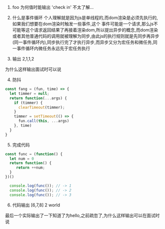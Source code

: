 1. foo 为何值时能输出 'check in'
不太了解...

2. 什么是事件循环
个人理解就是因为js是单线程的,而dom渲染是必须先执行的,如果我们想要在dom渲染时触发一些事件,这个
事件可能是一个请求,那么js不可能等这个请求返回结果了再接着渲染dom,所以提出异步的概念,而dom渲染或者其他普通代码的调用就被理解为同步,由此js的执行规则就是先同步再异步(同一事件循环内),同步执行完了才执行异步,而异步又分为宏任务和微任务,同一事件循环内微任务永远先于宏任务执行

3. 输出
2,1,1,2

为什么这样输出面试时可以说

4. 防抖
``` js
const fang = (fun, time) => {
  let timmer = null;
  return function(...args) {
    if (timmer) {
      clearTimeout(timmer);
    }
    timmer = setTimeout(() => {
      fun.call(this, ...args)
    }, time)
  }
}
```

5. 完成代码
``` js
const func = (function() {
  let num = 0
  return function() {
     return ++num;
  } 
})()

  console.log(func()); // -> 1
  console.log(func()); // -> 2
  console.log(func()); // -> 3
```

6. 代码输出
[6,7,8]
2
world

最后一个实际输出了一下知道了为hello,之前疏忽了,为什么这样输出可以在面试时说